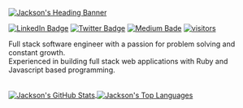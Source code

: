 [![Jackson's Heading Banner](https://user-images.githubusercontent.com/53205189/117742238-4d1e1e00-b1d2-11eb-86d1-3ba239418020.png)](https://jacksonchen.dev)

[![LinkedIn Badge](https://img.shields.io/badge/LinkedIn-Profile-informational?style=flat&logo=linkedin&color=0D76A8)](https://www.linkedin.com/in/jacksonchen171/)
[![Twitter Badge](https://img.shields.io/badge/Twitter-Profile-informational?style=flat&logo=twitter&color=1CA2F1)](https://twitter.com/jacksonchen171)
[![Medium Bade](https://img.shields.io/badge/Medium-Blog-black?style=flat&logo=medium)](https://medium.com/@jacksonchen171)
[![visitors](https://visitor-badge.glitch.me/badge?page_id=peawarrior.peawarrior)](https://jacksonchen.dev)

<p>Full stack software engineer with a passion for problem solving and constant growth.<br> Experienced in building full stack web applications with Ruby and Javascript based programming.</p>
<br>

<a href="https://github.com/peawarrior">
  <img align="center" src="https://github-readme-stats.vercel.app/api?username=peawarrior&show_icons=true&theme=prussian" alt="Jackson's GitHub Stats" />
</a>
<a href="https://github.com/peawarrior">
  <img align="center" src="https://github-readme-stats.vercel.app/api/top-langs/?username=peawarrior&show_icons=true&theme=prussian&langs_count=4&layout=compact" alt="Jackson's Top Languages" />
</a>
